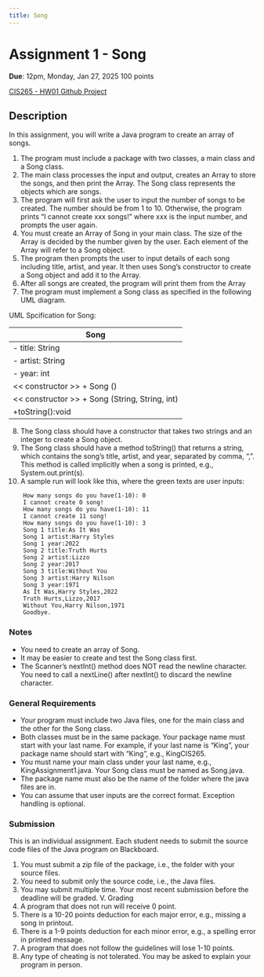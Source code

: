 ```yaml
---
title: Song
---
```


# Assignment 1 - Song

**Due**: 12pm, Monday, Jan 27, 2025
100 points

[CIS265 - HW01 Github Project](https://github.com/aaroncroberts/cis-265/tree/main/src/assignments/hw01)

## Description
In this assignment, you will write a Java program to create an array of songs.

1. The program must include a package with two classes, a main class and a Song class.
2. The main class processes the input and output, creates an Array to store the songs, and then
print the Array. The Song class represents the objects which are songs.
3. The program will first ask the user to input the number of songs to be created. The number
should be from 1 to 10. Otherwise, the program prints “I cannot create xxx songs!” where
xxx is the input number, and prompts the user again.
4. You must create an Array of Song in your main class. The size of the Array is decided by the
number given by the user. Each element of the Array will refer to a Song object.
5. The program then prompts the user to input details of each song including title, artist, and
year. It then uses Song’s constructor to create a Song object and add it to the Array.
6. After all songs are created, the program will print them from the Array
7. The program must implement a Song class as specified in the following UML diagram.

UML Spcification for Song:

| Song |
|------|
| - title: String |
| - artist: String |
| - year: int |
| << constructor >> + Song () | 
| << constructor >> + Song (String, String, int) |
| +toString():void |

8. The Song class should have a constructor that takes two strings and an integer to create a
Song object.
9. The Song class should have a method toString() that returns a string, which contains the
song’s title, artist, and year, separated by comma, “,”. This method is called implicitly when
a song is printed, e.g., System.out.print(s).
10. A sample run will look like this, where the green texts are user inputs:

````
    How many songs do you have(1-10): 0
    I cannot create 0 song!
    How many songs do you have(1-10): 11
    I cannot create 11 song!
    How many songs do you have(1-10): 3
    Song 1 title:As It Was
    Song 1 artist:Harry Styles
    Song 1 year:2022
    Song 2 title:Truth Hurts
    Song 2 artist:Lizzo
    Song 2 year:2017
    Song 3 title:Without You
    Song 3 artist:Harry Nilson
    Song 3 year:1971
    As It Was,Harry Styles,2022
    Truth Hurts,Lizzo,2017
    Without You,Harry Nilson,1971
    Goodbye.
````

### Notes

- You need to create an array of Song.
- It may be easier to create and test the Song class first.
- The Scanner’s nextInt() method does NOT read the newline character. You need to call a
nextLine() after nextInt() to discard the newline character.

### General Requirements

- Your program must include two Java files, one for the main class and the other for the Song
class.
- Both classes must be in the same package. Your package name must start with your last
name. For example, if your last name is “King”, your package name should start with
“King”, e.g., KingCIS265.
- You must name your main class under your last name, e.g., KingAssignment1.java. Your
Song class must be named as Song.java.
- The package name must also be the name of the folder where the java files are in.
- You can assume that user inputs are the correct format. Exception handling is optional.

### Submission

This is an individual assignment. Each student needs to submit the source code files of the Java
program on Blackboard.

1. You must submit a zip file of the package, i.e., the folder with your source files.
2. You need to submit only the source code, i.e., the Java files.
3. You may submit multiple time. Your most recent submission before the deadline will be
graded.
V. Grading
1. A program that does not run will receive 0 point.
2. There is a 10-20 points deduction for each major error, e.g., missing a song in printout.
3. There is a 1-9 points deduction for each minor error, e.g., a spelling error in printed message.
4. A program that does not follow the guidelines will lose 1-10 points.
5. Any type of cheating is not tolerated. You may be asked to explain your program in person.